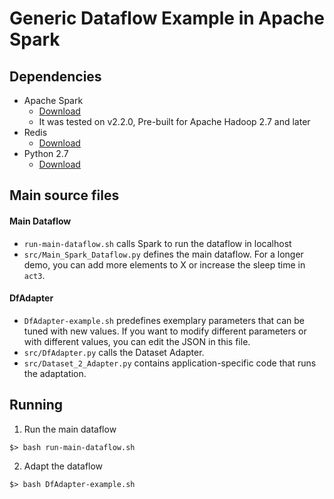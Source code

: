 # Generic Dataflow Example in Apache Spark

## Dependencies

- Apache Spark
  - [Download](https://spark.apache.org/downloads.html)
  - It was tested on v2.2.0, Pre-built for Apache Hadoop 2.7 and later
- Redis
  - [Download](https://redis.io/topics/quickstart)
- Python 2.7
  - [Download](https://www.python.org/downloads/)

## Main source files

#### Main Dataflow

- `run-main-dataflow.sh` calls Spark to run the dataflow in localhost
- `src/Main_Spark_Dataflow.py` defines the main dataflow. For a longer demo, you can add more elements to X or increase the sleep time in `act3`.

#### DfAdapter

- `DfAdapter-example.sh` predefines exemplary parameters that can be tuned with new values. If you want to modify different parameters or with different values, you can edit the JSON in this file.
- `src/DfAdapter.py` calls the Dataset Adapter.
- `src/Dataset_2_Adapter.py` contains application-specific code that runs the adaptation.

## Running

1. Run the main dataflow
```
$> bash run-main-dataflow.sh
```

2. Adapt the dataflow
```
$> bash DfAdapter-example.sh
```
